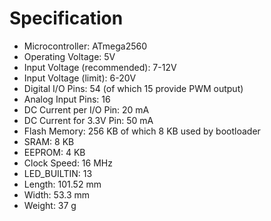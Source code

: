---
---

# Specification

- Microcontroller: ATmega2560
- Operating Voltage: 5V
- Input Voltage (recommended): 7-12V
- Input Voltage (limit): 6-20V
- Digital I/O Pins: 54 (of which 15 provide PWM output)
- Analog Input Pins: 16
- DC Current per I/O Pin: 20 mA
- DC Current for 3.3V Pin: 50 mA
- Flash Memory: 256 KB of which 8 KB used by bootloader
- SRAM: 8 KB
- EEPROM: 4 KB
- Clock Speed: 16 MHz
- LED_BUILTIN: 13
- Length: 101.52 mm
- Width: 53.3 mm
- Weight: 37 g